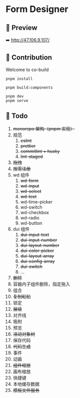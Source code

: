 # Form Designer

## :eyes: Preview

<!-- <https://zuowendong.github.io/form-designer/> -->

:arrow_right: <http://47.106.9.107/>

## :tada: Contribution

Welcome to co-build

```shell
pnpm install

pnpm build:components

pnpm dev
pnpm serve
```

## :construction: Todo

1. ~~monorepo 架构（pnpm 实现）~~
2. 规范
   1. ~~eslint~~
   2. ~~prettier~~
   3. ~~commitlint + husky~~
   4. ~~lint-staged~~
3. ~~拖拽~~
4. ~~按需注册~~
5. wd 组件
   1. ~~wd-form~~
   2. ~~wd-input~~
   3. ~~wd-select~~
   4. ~~wd-text~~
   5. wd-time-picker
   6. wd-switch
   7. wd-checkbox
   8. wd-radio
   9. wd-button
6. dui 组件
   1. ~~dui-input-text~~
   2. ~~dui-input-number~~
   3. ~~dui-layout-number~~
   4. ~~dui-color-picker~~
   5. ~~dui-layout-array~~
   6. ~~dui-config-array~~
   7. ~~dui-switch~~
   8. ...
7. ~~删除~~
8. 容器内子组件删除，指定拖入
9. 组合
10. ~~复制粘贴~~
11. 锁定
12. ~~层级~~
13. 对齐线
14. 吸附
15. 预览
16. ~~活动对象树~~
17. 保存代码
18. ~~代码生成~~
19. 事件
20. 动画
21. ~~组件缩放~~
22. 画布缩放
23. 快捷键
24. 本地缓存数据
25. ~~模板文件服务~~
